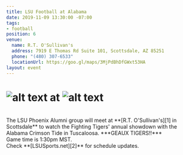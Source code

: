```yaml
---
title: LSU Football at Alabama
date: 2019-11-09 13:30:00 -07:00
tags:
- football
position: 6
venue:
  name: R.T. O'Sullivan's
  address: 7919 E Thomas Rd Suite 101, Scottsdale, AZ 85251
  phone: "(480) 307-6533"
  locationUrl: https://goo.gl/maps/3MjPdBhDfGWxt53HA
layout: event
---
```


# ![alt text](https://lsu-phoenix-alumni.github.io/assets/img/LSUTigers.png "LSU Fighting Tigers") at ![alt text](https://lsu-phoenix-alumni.github.io/assets/img/AlabamaCrimsonTide.png "Alabama Crimson Tide")  
<br>
The LSU Phoenix Alumni group will meet at **[R.T. O'Sullivan's][1] in Scottsdale** to watch the Fighting Tigers' annual showdown with the Alabama Crimson Tide in Tuscaloosa. ***GEAUX TIGERS!!***  
<br>
Game time is 1:30pm MST.  
<br>
Check **[LSUSports.net][2]** for schedule updates.  

[1]: https://scottsdale.rtosullivans.com/ "RTO Scottsdale website"
[2]: http://www.lsusports.net/SportSelect.dbml?SPID=2164&SPSID=27811&DB_OEM_ID=5200&_ga=2.61742444.1994479276.1565745145-1475237789.1565745143 "THE OFFICIAL SITE OF LSU ATHLETICS"